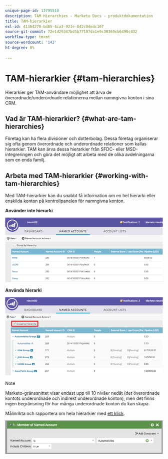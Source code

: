 ```yaml
---
unique-page-id: 13795510
description: TAM Hierarchies - Marketo Docs - produktdokumentation
title: TAM-hierarkier
exl-id: 41364270-bd85-4ca3-921e-842c0dedc167
source-git-commit: 72e1d29347bd5b77107da1e9c30169cb6490c432
workflow-type: tm+mt
source-wordcount: '143'
ht-degree: 0%

---
```


# TAM-hierarkier {#tam-hierarchies}

Hierarkier ger TAM-användare möjlighet att ärva de överordnade/underordnade relationerna mellan namngivna konton i sina CRM.

## Vad är TAM-hierarkier? {#what-are-tam-hierarchies}

Företag kan ha flera divisioner och dotterbolag. Dessa företag organiserar sig ofta genom överordnade och underordnade relationer som kallas hierarkier. TAM kan ärva dessa hierarkier från SFDC- eller MSD-integreringen och göra det möjligt att arbeta med de olika avdelningarna som en enda familj.

## Arbeta med TAM-hierarkier {#working-with-tam-hierarchies}

Med TAM-hierarkier kan du snabbt få information om en hel hierarki eller enskilda konton på kontrollpanelen för namngivna konton.

**Använder inte hierarki**

![](assets/before.png)

**Använda hierarki**

![](assets/after.png)

>[!NOTE]
>
>Marketo-gränssnittet visar endast upp till 10 nivåer nedåt (det överordnade kontots underordnade och indirekt underordnade konton), men det finns ingen begränsning för hur många underordnade konton du kan skapa.

Målinrikta och rapportera om hela hierarkier med [ett klick](/help/marketo/product-docs/target-account-management/engage/account-filters.md#member-of-named-account).

![](assets/member.png)
